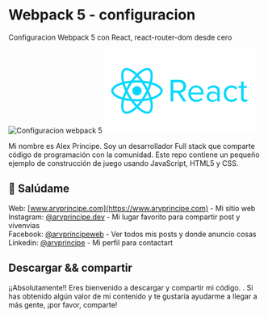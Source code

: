 # Webpack 5 - configuracion
Configuracion Webpack 5 con React, react-router-dom desde cero

![Configuracion webpack 5](/img/webpack.png)
![React](/img/react.png)

Mi nombre es Alex Principe. Soy un desarrollador Full stack que comparte código de programación con la comunidad.
Este repo contiene un pequeño ejemplo de construcción de juego usando JavaScript, HTML5 y CSS.

## 👋 Salúdame

Web: [www.arvprincipe.com](https://www.arvprincipe.com) - Mi sitio web<br>
Instagram: [@arvprincipe.dev](https://www.instagram.com/arvprincipe.dev/) - Mi lugar favorito para compartir post y vivenvias<br>
Facebook: [@arvprincipeweb](https://www.facebook.com/arvprincipeweb) - Ver todos mis posts y donde anuncio cosas<br>
Linkedin: [@arvprincipe](https://www.linkedin.com/in/arvprincipe/) - Mi perfil para contactart<br>

## Descargar && compartir

¡¡Absolutamente!! Eres bienvenido a descargar y compartir mi código. . Si has obtenido algún valor de mi contenido y te gustaría ayudarme a llegar a más gente, ¡por favor, comparte!
